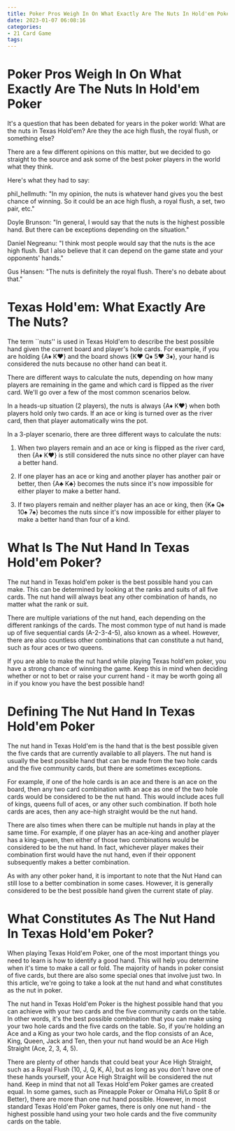 ```yaml
---
title: Poker Pros Weigh In On What Exactly Are The Nuts In Hold'em Poker
date: 2023-01-07 06:08:16
categories:
- 21 Card Game
tags:
---
```



#  Poker Pros Weigh In On What Exactly Are The Nuts In Hold'em Poker

It's a question that has been debated for years in the poker world: What are the nuts in Texas Hold'em? Are they the ace high flush, the royal flush, or something else?

There are a few different opinions on this matter, but we decided to go straight to the source and ask some of the best poker players in the world what they think.

Here's what they had to say:

phil_hellmuth: "In my opinion, the nuts is whatever hand gives you the best chance of winning. So it could be an ace high flush, a royal flush, a set, two pair, etc."

Doyle Brunson: "In general, I would say that the nuts is the highest possible hand. But there can be exceptions depending on the situation."

Daniel Negreanu: "I think most people would say that the nuts is the ace high flush. But I also believe that it can depend on the game state and your opponents' hands."

 Gus Hansen: "The nuts is definitely the royal flush. There's no debate about that."

#  Texas Hold'em: What Exactly Are The Nuts?

The term ``nuts'' is used in Texas Hold'em to describe the best possible hand given the current board and player's hole cards. For example, if you are holding {A♦ K♥} and the board shows {K♥ Q♦ 5♥ 3♦}, your hand is considered the nuts because no other hand can beat it.

There are different ways to calculate the nuts, depending on how many players are remaining in the game and which card is flipped as the river card. We'll go over a few of the most common scenarios below.

In a heads-up situation (2 players), the nuts is always {A♦ K♥} when both players hold only two cards. If an ace or king is turned over as the river card, then that player automatically wins the pot.

In a 3-player scenario, there are three different ways to calculate the nuts:

1) When two players remain and an ace or king is flipped as the river card, then {A♦ K♥} is still considered the nuts since no other player can have a better hand.

2) If one player has an ace or king and another player has another pair or better, then {A♣ K♣} becomes the nuts since it's now impossible for either player to make a better hand.

3) If two players remain and neither player has an ace or king, then {K♠ Q♠ 10♠ 7♠} becomes the nuts since it's now impossible for either player to make a better hand than four of a kind.

#  What Is The Nut Hand In Texas Hold'em Poker? 

The nut hand in Texas hold'em poker is the best possible hand you can make. This can be determined by looking at the ranks and suits of all five cards. The nut hand will always beat any other combination of hands, no matter what the rank or suit. 

There are multiple variations of the nut hand, each depending on the different rankings of the cards. The most common type of nut hand is made up of five sequential cards (A-2-3-4-5), also known as a wheel. However, there are also countless other combinations that can constitute a nut hand, such as four aces or two queens. 

If you are able to make the nut hand while playing Texas hold'em poker, you have a strong chance of winning the game. Keep this in mind when deciding whether or not to bet or raise your current hand - it may be worth going all in if you know you have the best possible hand!

#  Defining The Nut Hand In Texas Hold'em Poker 

The nut hand in Texas Hold'em is the hand that is the best possible given the five cards that are currently available to all players. The nut hand is usually the best possible hand that can be made from the two hole cards and the five community cards, but there are sometimes exceptions.

For example, if one of the hole cards is an ace and there is an ace on the board, then any two card combination with an ace as one of the two hole cards would be considered to be the nut hand. This would include aces full of kings, queens full of aces, or any other such combination. If both hole cards are aces, then any ace-high straight would be the nut hand.

There are also times when there can be multiple nut hands in play at the same time. For example, if one player has an ace-king and another player has a king-queen, then either of those two combinations would be considered to be the nut hand. In fact, whichever player makes their combination first would have the nut hand, even if their opponent subsequently makes a better combination.

As with any other poker hand, it is important to note that the Nut Hand can still lose to a better combination in some cases. However, it is generally considered to be the best possible hand given the current state of play.

#  What Constitutes As The Nut Hand In Texas Hold'em Poker?

When playing Texas Hold'em Poker, one of the most important things you need to learn is how to identify a good hand. This will help you determine when it's time to make a call or fold. The majority of hands in poker consist of five cards, but there are also some special ones that involve just two. In this article, we're going to take a look at the nut hand and what constitutes as the nut in poker.

The nut hand in Texas Hold'em Poker is the highest possible hand that you can achieve with your two cards and the five community cards on the table. In other words, it's the best possible combination that you can make using your two hole cards and the five cards on the table. So, if you're holding an Ace and a King as your two hole cards, and the flop consists of an Ace, King, Queen, Jack and Ten, then your nut hand would be an Ace High Straight (Ace, 2, 3, 4, 5).

There are plenty of other hands that could beat your Ace High Straight, such as a Royal Flush (10, J, Q, K, A), but as long as you don't have one of these hands yourself, your Ace High Straight will be considered the nut hand. Keep in mind that not all Texas Hold'em Poker games are created equal. In some games, such as Pineapple Poker or Omaha Hi/Lo Split 8 or Better), there are more than one nut hand possible. However, in most standard Texas Hold'em Poker games, there is only one nut hand - the highest possible hand using your two hole cards and the five community cards on the table.